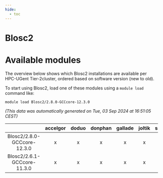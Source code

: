 ```yaml
---
hide:
  - toc
---
```


Blosc2
======

# Available modules


The overview below shows which Blosc2 installations are available per HPC-UGent Tier-2cluster, ordered based on software version (new to old).

To start using Blosc2, load one of these modules using a `module load` command like:

```shell
module load Blosc2/2.8.0-GCCcore-12.3.0
```

*(This data was automatically generated on Tue, 03 Sep 2024 at 16:51:05 CEST)*  

| |accelgor|doduo|donphan|gallade|joltik|shinx|skitty|
| :---: | :---: | :---: | :---: | :---: | :---: | :---: | :---: |
|Blosc2/2.8.0-GCCcore-12.3.0|x|x|x|x|x|x|x|
|Blosc2/2.6.1-GCCcore-11.3.0|x|x|x|x|x|-|x|

